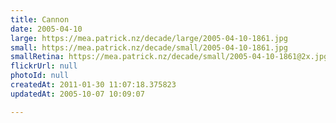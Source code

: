 ```yaml
---
title: Cannon
date: 2005-04-10
large: https://mea.patrick.nz/decade/large/2005-04-10-1861.jpg
small: https://mea.patrick.nz/decade/small/2005-04-10-1861.jpg
smallRetina: https://mea.patrick.nz/decade/small/2005-04-10-1861@2x.jpg
flickrUrl: null
photoId: null
createdAt: 2011-01-30 11:07:18.375823
updatedAt: 2005-10-07 10:09:07

---
```


